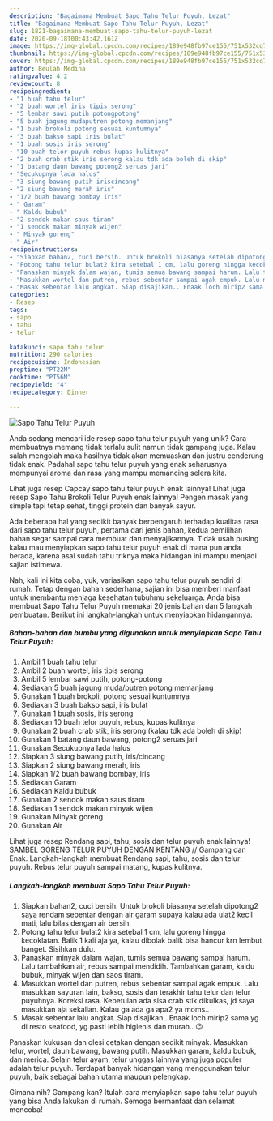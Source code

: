 ```yaml
---
description: "Bagaimana Membuat Sapo Tahu Telur Puyuh, Lezat"
title: "Bagaimana Membuat Sapo Tahu Telur Puyuh, Lezat"
slug: 1821-bagaimana-membuat-sapo-tahu-telur-puyuh-lezat
date: 2020-09-18T00:43:42.161Z
image: https://img-global.cpcdn.com/recipes/189e948fb97ce155/751x532cq70/sapo-tahu-telur-puyuh-foto-resep-utama.jpg
thumbnail: https://img-global.cpcdn.com/recipes/189e948fb97ce155/751x532cq70/sapo-tahu-telur-puyuh-foto-resep-utama.jpg
cover: https://img-global.cpcdn.com/recipes/189e948fb97ce155/751x532cq70/sapo-tahu-telur-puyuh-foto-resep-utama.jpg
author: Beulah Medina
ratingvalue: 4.2
reviewcount: 8
recipeingredient:
- "1 buah tahu telur"
- "2 buah wortel iris tipis serong"
- "5 lembar sawi putih potongpotong"
- "5 buah jagung mudaputren potong memanjang"
- "1 buah brokoli potong sesuai kuntumnya"
- "3 buah bakso sapi iris bulat"
- "1 buah sosis iris serong"
- "10 buah telor puyuh rebus kupas kulitnya"
- "2 buah crab stik iris serong kalau tdk ada boleh di skip"
- "1 batang daun bawang potong2 seruas jari"
- "Secukupnya lada halus"
- "3 siung bawang putih iriscincang"
- "2 siung bawang merah iris"
- "1/2 buah bawang bombay iris"
- " Garam"
- " Kaldu bubuk"
- "2 sendok makan saus tiram"
- "1 sendok makan minyak wijen"
- " Minyak goreng"
- " Air"
recipeinstructions:
- "Siapkan bahan2, cuci bersih. Untuk brokoli biasanya setelah dipotong2 saya rendam sebentar dengan air garam supaya kalau ada ulat2 kecil mati, lalu bilas dengan air bersih."
- "Potong tahu telur bulat2 kira setebal 1 cm, lalu goreng hingga kecoklatan. Balik 1 kali aja ya, kalau dibolak balik bisa hancur krn lembut banget. Sisihkan dulu."
- "Panaskan minyak dalam wajan, tumis semua bawang sampai harum. Lalu tambahkan air, rebus sampai mendidih. Tambahkan garam, kaldu bubuk, minyak wijen dan saos tiram."
- "Masukkan wortel dan putren, rebus sebentar sampai agak empuk. Lalu masukkan sayuran lain, bakso, sosis dan terakhir tahu telur dan telur puyuhnya. Koreksi rasa. Kebetulan ada sisa crab stik dikulkas, jd saya masukkan aja sekalian. Kalau ga ada ga apa2 ya moms.."
- "Masak sebentar lalu angkat. Siap disajikan.. Enaak loch mirip2 sama yg di resto seafood, yg pasti lebih higienis dan murah.. 😉"
categories:
- Resep
tags:
- sapo
- tahu
- telur

katakunci: sapo tahu telur 
nutrition: 290 calories
recipecuisine: Indonesian
preptime: "PT22M"
cooktime: "PT56M"
recipeyield: "4"
recipecategory: Dinner

---
```



![Sapo Tahu Telur Puyuh](https://img-global.cpcdn.com/recipes/189e948fb97ce155/751x532cq70/sapo-tahu-telur-puyuh-foto-resep-utama.jpg)

Anda sedang mencari ide resep sapo tahu telur puyuh yang unik? Cara membuatnya memang tidak terlalu sulit namun tidak gampang juga. Kalau salah mengolah maka hasilnya tidak akan memuaskan dan justru cenderung tidak enak. Padahal sapo tahu telur puyuh yang enak seharusnya mempunyai aroma dan rasa yang mampu memancing selera kita.

Lihat juga resep Capcay sapo tahu telur puyuh enak lainnya! Lihat juga resep Sapo Tahu Brokoli Telur Puyuh enak lainnya! Pengen masak yang simple tapi tetap sehat, tinggi protein dan banyak sayur.

Ada beberapa hal yang sedikit banyak berpengaruh terhadap kualitas rasa dari sapo tahu telur puyuh, pertama dari jenis bahan, kedua pemilihan bahan segar sampai cara membuat dan menyajikannya. Tidak usah pusing kalau mau menyiapkan sapo tahu telur puyuh enak di mana pun anda berada, karena asal sudah tahu triknya maka hidangan ini mampu menjadi sajian istimewa.


Nah, kali ini kita coba, yuk, variasikan sapo tahu telur puyuh sendiri di rumah. Tetap dengan bahan sederhana, sajian ini bisa memberi manfaat untuk membantu menjaga kesehatan tubuhmu sekeluarga. Anda bisa membuat Sapo Tahu Telur Puyuh memakai 20 jenis bahan dan 5 langkah pembuatan. Berikut ini langkah-langkah untuk menyiapkan hidangannya.

<!--inarticleads1-->

##### Bahan-bahan dan bumbu yang digunakan untuk menyiapkan Sapo Tahu Telur Puyuh:

1. Ambil 1 buah tahu telur
1. Ambil 2 buah wortel, iris tipis serong
1. Ambil 5 lembar sawi putih, potong-potong
1. Sediakan 5 buah jagung muda/putren potong memanjang
1. Gunakan 1 buah brokoli, potong sesuai kuntumnya
1. Sediakan 3 buah bakso sapi, iris bulat
1. Gunakan 1 buah sosis, iris serong
1. Sediakan 10 buah telor puyuh, rebus, kupas kulitnya
1. Gunakan 2 buah crab stik, iris serong (kalau tdk ada boleh di skip)
1. Gunakan 1 batang daun bawang, potong2 seruas jari
1. Gunakan Secukupnya lada halus
1. Siapkan 3 siung bawang putih, iris/cincang
1. Siapkan 2 siung bawang merah, iris
1. Siapkan 1/2 buah bawang bombay, iris
1. Sediakan  Garam
1. Sediakan  Kaldu bubuk
1. Gunakan 2 sendok makan saus tiram
1. Sediakan 1 sendok makan minyak wijen
1. Gunakan  Minyak goreng
1. Gunakan  Air


Lihat juga resep Rendang sapi, tahu, sosis dan telur puyuh enak lainnya! SAMBEL GORENG TELUR PUYUH DENGAN KENTANG // Gampang dan Enak. Langkah-langkah membuat Rendang sapi, tahu, sosis dan telur puyuh. Rebus telur puyuh sampai matang, kupas kulitnya. 

<!--inarticleads2-->

##### Langkah-langkah membuat Sapo Tahu Telur Puyuh:

1. Siapkan bahan2, cuci bersih. Untuk brokoli biasanya setelah dipotong2 saya rendam sebentar dengan air garam supaya kalau ada ulat2 kecil mati, lalu bilas dengan air bersih.
1. Potong tahu telur bulat2 kira setebal 1 cm, lalu goreng hingga kecoklatan. Balik 1 kali aja ya, kalau dibolak balik bisa hancur krn lembut banget. Sisihkan dulu.
1. Panaskan minyak dalam wajan, tumis semua bawang sampai harum. Lalu tambahkan air, rebus sampai mendidih. Tambahkan garam, kaldu bubuk, minyak wijen dan saos tiram.
1. Masukkan wortel dan putren, rebus sebentar sampai agak empuk. Lalu masukkan sayuran lain, bakso, sosis dan terakhir tahu telur dan telur puyuhnya. Koreksi rasa. Kebetulan ada sisa crab stik dikulkas, jd saya masukkan aja sekalian. Kalau ga ada ga apa2 ya moms..
1. Masak sebentar lalu angkat. Siap disajikan.. Enaak loch mirip2 sama yg di resto seafood, yg pasti lebih higienis dan murah.. 😉


Panaskan kukusan dan olesi cetakan dengan sedikit minyak. Masukkan telur, wortel, daun bawang, bawang putih. Masukkan garam, kaldu bubuk, dan merica. Selain telur ayam, telur unggas lainnya yang juga populer adalah telur puyuh. Terdapat banyak hidangan yang menggunakan telur puyuh, baik sebagai bahan utama maupun pelengkap. 

Gimana nih? Gampang kan? Itulah cara menyiapkan sapo tahu telur puyuh yang bisa Anda lakukan di rumah. Semoga bermanfaat dan selamat mencoba!
